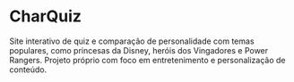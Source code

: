 # CharQuiz
Site interativo de quiz e comparação de personalidade com temas populares, como princesas da Disney, heróis dos Vingadores e Power Rangers. Projeto próprio com foco em entretenimento e personalização de conteúdo.
